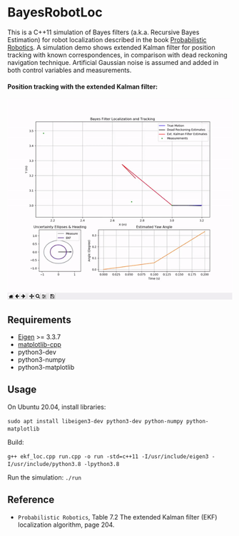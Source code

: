 # BayesRobotLoc

This is a C++11 simulation of Bayes filters (a.k.a. Recursive Bayes Estimation) for robot localization described in the book [Probabilistic Robotics](http://www.probabilistic-robotics.org/).
 A simulation demo shows extended Kalman filter for position tracking with known correspondences, in comparison with dead reckoning navigation technique.
 Artificial Gaussian noise is assumed and added in both control variables and measurements.

####  Position tracking with the extended Kalman filter:
<img src="./demo.gif" width=800 alt="Extended Kalman Filter Demo"></img>


Requirements
------------

* [Eigen](http://eigen.tuxfamily.org) >= 3.3.7
* [matplotlib-cpp](https://github.com/lava/matplotlib-cpp)
* python3-dev
* python3-numpy
* python3-matplotlib


Usage
-----

On Ubuntu 20.04, install libraries:

`sudo apt install libeigen3-dev python3-dev python-numpy python-matplotlib`

Build:

`g++ ekf_loc.cpp run.cpp -o run -std=c++11 -I/usr/include/eigen3 -I/usr/include/python3.8 -lpython3.8`

Run the simulation: `./run`

Reference
-------------
* `Probabilistic Robotics`, Table 7.2 The extended Kalman filter (EKF) localization algorithm, page 204.
